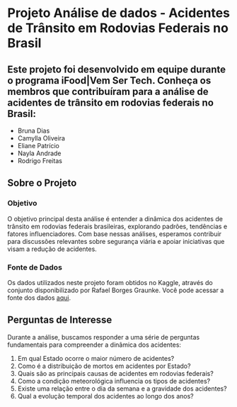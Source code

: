 #  Projeto Análise de dados - Acidentes de Trânsito em Rodovias Federais no Brasil

## Este projeto foi desenvolvido em equipe durante o programa iFood|Vem Ser Tech. Conheça os membros que contribuíram para a análise de acidentes de trânsito em rodovias federais no Brasil:

- Bruna Dias
- Camylla Oliveira
- Eliane Patrício
- Nayla Andrade
- Rodrigo Freitas

## Sobre o Projeto

### Objetivo
O objetivo principal desta análise é entender a dinâmica dos acidentes de trânsito em rodovias federais brasileiras, explorando padrões, tendências e fatores influenciadores. Com base nessas análises, esperamos contribuir para discussões relevantes sobre segurança viária e apoiar iniciativas que visam a redução de acidentes.

### Fonte de Dados
Os dados utilizados neste projeto foram obtidos no Kaggle, através do conjunto disponibilizado por Rafael Borges Graunke. Você pode acessar a fonte dos dados [aqui](https://www.kaggle.com/datasets/rafaelborgesgraunke/traffic-accidents-brazil-pt-br/data).

## Perguntas de Interesse

Durante a análise, buscamos responder a uma série de perguntas fundamentais para compreender a dinâmica dos acidentes:

1. Em qual Estado ocorre o maior número de acidentes?
2. Como é a distribuição de mortos em acidentes por Estado?
3. Quais são as principais causas de acidentes em rodovias federais?
4. Como a condição meteorológica influencia os tipos de acidentes?
5. Existe uma relação entre o dia da semana e a gravidade dos acidentes?
6. Qual a evolução temporal dos acidentes ao longo dos anos?
